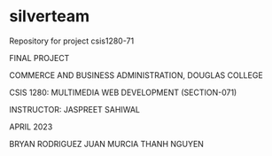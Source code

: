 # silverteam
Repository for project csis1280-71 

FINAL PROJECT

COMMERCE AND BUSINESS ADMINISTRATION, DOUGLAS COLLEGE

CSIS 1280: MULTIMEDIA WEB DEVELOPMENT (SECTION-071)

INSTRUCTOR: JASPREET SAHIWAL

APRIL 2023

BRYAN RODRIGUEZ
JUAN MURCIA
THANH NGUYEN


